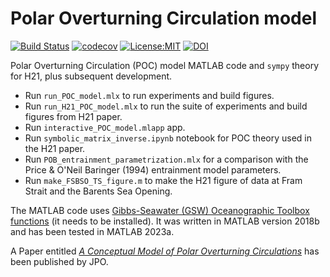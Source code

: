 Polar Overturning Circulation model
==============================
[![Build Status](https://travis-ci.com/ThomasHaine/polar_overturning_circulation_model.svg?branch=master)](https://travis-ci.com/ThomasHaine/polar_overturning_circulation_model)
[![codecov](https://codecov.io/gh/ThomasHaine/polar_overturning_circulation_model/branch/master/graph/badge.svg)](https://codecov.io/gh/ThomasHaine/polar_overturning_circulation_model)
[![License:MIT](https://img.shields.io/badge/License-MIT-lightgray.svg?style=flt-square)](https://opensource.org/licenses/MIT)
[![DOI](https://zenodo.org/badge/257373994.svg)](https://zenodo.org/badge/latestdoi/257373994)


Polar Overturning Circulation (POC) model MATLAB code and `sympy` theory for H21, plus subsequent development. 

  * Run `run_POC_model.mlx` to run experiments and build figures.
  * Run `run_H21_POC_model.mlx` to run the suite of experiments and build figures from H21 paper.
  * Run `interactive_POC_model.mlapp` app.
  * Run `symbolic_matrix_inverse.ipynb` notebook for POC theory used in the H21 paper.
  * Run `POB_entrainment_parametrization.mlx` for a comparison with the Price & O'Neil Baringer (1994) entrainment model parameters.
  * Run `make_FSBSO_TS_figure.m` to make the H21 figure of data at Fram Strait and the Barents Sea Opening.
  
 The MATLAB code uses [Gibbs-Seawater (GSW) Oceanographic Toolbox functions](http://www.teos-10.org/software.htm#1) (it needs to be installed). It was written in MATLAB version 2018b and has been tested in MATLAB 2023a.
 
A Paper entitled [*A Conceptual Model of Polar Overturning Circulations*](https://journals.ametsoc.org/view/journals/phoc/51/3/JPO-D-20-0139.1.xml) has been published by JPO.

